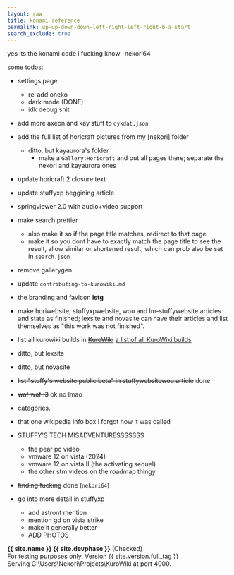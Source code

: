 ```yaml
---
layout: raw
title: konami reference
permalink: up-up-down-down-left-right-left-right-b-a-start
search_exclude: true
---
```


yes its the konami code i fucking know -nekori64

some todos:

- settings page
    - re-add oneko
    - dark mode (DONE)
    - idk debug shit

- add more axeon and kay stuff to `dykdat.json`

- add the full list of horicraft pictures from my [nekori] folder
    - ditto, but kayaurora's folder
        - make a `Gallery:Horicraft` and put all pages there; separate the nekori and kayaurora ones

- update horicraft 2 closure text

- update stuffyxp beggining article

- springviewer 2.0 with audio+video support

- make search prettier
    - also make it so if the page title matches, redirect to that page
    - make it so you dont have to exactly match the page title to see the result, allow similar or shortened result, which can prob also be set in `search.json`

- remove gallerygen

- update `contributing-to-kurowiki.md`

- the branding and favicon **istg**

- make horiwebsite, stuffyxpwebsite, wou and lm-stuffywebsite articles and state as finished; lexsite and novasite can have their articles and list themselves as "this work was not finished".

- list all kurowiki builds in ~~[KuroWiki](KuroWiki)~~ [a list of all KuroWiki builds](List_of_all_KuroWiki_builds)

- ditto, but lexsite

- ditto, but novasite

- ~~list "stuffy's website public beta" in stuffywebsitewou article~~ done

- ~~waf waf :3~~ ok no lmao

- categories.

- that one wikipedia info box i forgot how it was called

- STUFFY'S TECH MISADVENTURESSSSSSS
    - the pear pc video
    - vmware 12 on vista (2024)
    - vmware 12 on vista II (the activating sequel)
    - the other stm videos on the roadmap thingy

- ~~finding fucking~~ done (`nekori64`)

- go into more detail in stuffyxp
    - add astront mention
    - mention gd on vista strike
    - make it generally better
    - ADD PHOTOS

<!-- 

hello sirs, foxes and madamms welcome i am john shrek and this is 2 /j


up where the mountains meet the heavens above
out where the lightning splits the sea
i could swear that theres someone somewhere watching me
through the wind and the chill and the rain
and the storm and the flood
...then the next part is shit.

then it goes

na na na naaa
i need a hero!
i'm holding out for a hero 'til the morning of light.
and he's gotta be sure!
and it's gotta be soon!
and he's gotta be larger than life!


then we get the puss in boots cute moment

uh then it goes to the chorus again i guess
then fiona knocks out charming
then shrek kisses fiona

then happy ending
 -->


**{{ site.name }} {{ site.devphase }}** (Checked)<br>For testing purposes only. Version {{ site.version.full_tag }}<br>Serving C:\Users\Nekori\Projects\KuroWiki at port 4000.